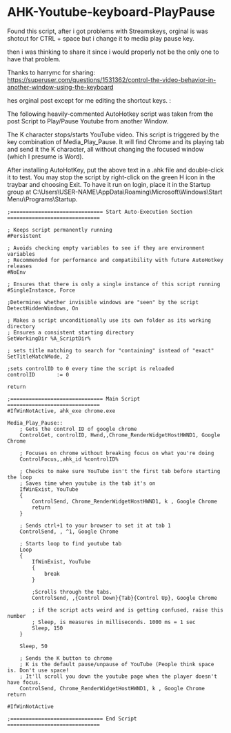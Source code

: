 # AHK-Youtube-keyboard-PlayPause

Found this script, after i got problems with Streamskeys, orginal is was shotcut for CTRL + space but i change it to media play pause key.

then i was thinking to share it since i would properly not be the only one to have that problem.

Thanks to harrymc for sharing: https://superuser.com/questions/1531362/control-the-video-behavior-in-another-window-using-the-keyboard

hes orginal post except for me editing the shortcut keys. : 



The following heavily-commented AutoHotkey script was taken from the post Script to Play/Pause Youtube from another Window.

The K character stops/starts YouTube video. This script is triggered by the key combination of Media_Play_Pause. It will find Chrome and its playing tab and send it the K character, all without changing the focused window (which I presume is Word).

After installing AutoHotKey, put the above text in a .ahk file and double-click it to test. You may stop the script by right-click on the green H icon in the traybar and choosing Exit. To have it run on login, place it in the Startup group at C:\Users\USER-NAME\AppData\Roaming\Microsoft\Windows\Start Menu\Programs\Startup.


	;============================== Start Auto-Execution Section ==============================
	
	; Keeps script permanently running
	#Persistent
	
	; Avoids checking empty variables to see if they are environment variables
	; Recommended for performance and compatibility with future AutoHotkey releases
	#NoEnv
	
	; Ensures that there is only a single instance of this script running
	#SingleInstance, Force
	
	;Determines whether invisible windows are "seen" by the script
	DetectHiddenWindows, On
	
	; Makes a script unconditionally use its own folder as its working directory
	; Ensures a consistent starting directory
	SetWorkingDir %A_ScriptDir%
	
	; sets title matching to search for "containing" isntead of "exact"
	SetTitleMatchMode, 2
	
	;sets controlID to 0 every time the script is reloaded
	controlID       := 0
	
	return
	
	;============================== Main Script ==============================
	#IfWinNotActive, ahk_exe chrome.exe
	
	Media_Play_Pause::
	    ; Gets the control ID of google chrome
	    ControlGet, controlID, Hwnd,,Chrome_RenderWidgetHostHWND1, Google Chrome
	
	    ; Focuses on chrome without breaking focus on what you're doing
	    ControlFocus,,ahk_id %controlID%
	
	    ; Checks to make sure YouTube isn't the first tab before starting the loop
	    ; Saves time when youtube is the tab it's on
	    IfWinExist, YouTube
	    {
	        ControlSend, Chrome_RenderWidgetHostHWND1, k , Google Chrome
	        return
	    }
	
	    ; Sends ctrl+1 to your browser to set it at tab 1
	    ControlSend, , ^1, Google Chrome
	
	    ; Starts loop to find youtube tab
	    Loop
	    {
	        IfWinExist, YouTube
	        {
	            break
	        }
	
	        ;Scrolls through the tabs.
	        ControlSend, ,{Control Down}{Tab}{Control Up}, Google Chrome
	
	        ; if the script acts weird and is getting confused, raise this number
	        ; Sleep, is measures in milliseconds. 1000 ms = 1 sec
	        Sleep, 150
	    }
	
	    Sleep, 50
	
	    ; Sends the K button to chrome
	    ; K is the default pause/unpause of YouTube (People think space is. Don't use space!
	    ; It'll scroll you down the youtube page when the player doesn't have focus.
	    ControlSend, Chrome_RenderWidgetHostHWND1, k , Google Chrome
	return
	
	#IfWinNotActive
	
	;============================== End Script ==============================
